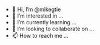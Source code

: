 - 👋 Hi, I’m @mikegtie
- 👀 I’m interested in ...
- 🌱 I’m currently learning ...
- 💞️ I’m looking to collaborate on ...
- 📫 How to reach me ...

<!---
mikegtie/mikegtie is a ✨ special ✨ repository because its `README.md` (this file) appears on your GitHub profile.
You can click the Preview link to take a look at your changes.
--->
